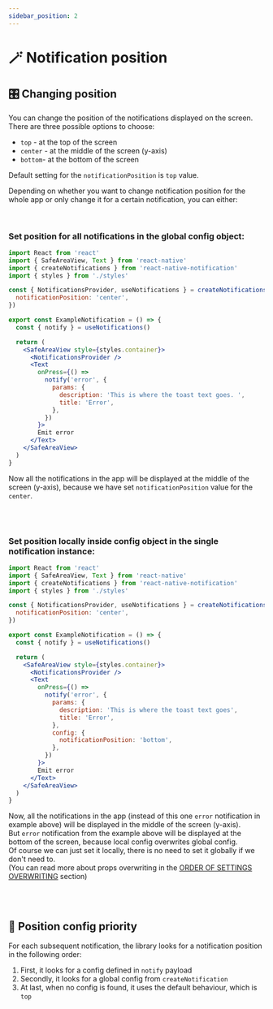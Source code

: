 ```yaml
---
sidebar_position: 2
---
```


# 🪄 Notification position
####

## 🎛 Changing position

You can change the position of the notifications displayed on the screen. <br/>
There are three possible options to choose:

- `top` - at the top of the screen
- `center` - at the middle of the screen (y-axis)
- `bottom`- at the bottom of the screen

Default setting for the `notificationPosition` is `top` value.

Depending on whether you want to change notification position for the whole app or only change it for a certain notification, you can either:

<br/>

### Set position for all notifications in the global config object:

```jsx
import React from 'react'
import { SafeAreaView, Text } from 'react-native'
import { createNotifications } from 'react-native-notification'
import { styles } from './styles'

const { NotificationsProvider, useNotifications } = createNotifications({
  notificationPosition: 'center',
})

export const ExampleNotification = () => {
  const { notify } = useNotifications()

  return (
    <SafeAreaView style={styles.container}>
      <NotificationsProvider />
      <Text
        onPress={() =>
          notify('error', {
            params: {
              description: 'This is where the toast text goes. ',
              title: 'Error',
            },
          })
        }>
        Emit error
      </Text>
    </SafeAreaView>
  )
}

```

Now all the notifications in the app will be displayed at the middle of the screen (y-axis), because we have set `notificationPosition` value for the `center`.

<br/>
<br/>


### Set position locally inside config object in the single notification instance:

```jsx
import React from 'react'
import { SafeAreaView, Text } from 'react-native'
import { createNotifications } from 'react-native-notification'
import { styles } from './styles'

const { NotificationsProvider, useNotifications } = createNotifications({
  notificationPosition: 'center',
})

export const ExampleNotification = () => {
  const { notify } = useNotifications()

  return (
    <SafeAreaView style={styles.container}>
      <NotificationsProvider />
      <Text
        onPress={() =>
          notify('error', {
            params: {
              description: 'This is where the toast text goes',
              title: 'Error',
            },
            config: {
              notificationPosition: 'bottom',
            },
          })
        }>
        Emit error
      </Text>
    </SafeAreaView>
  )
}
```

Now, all the notifications in the app (instead of this one `error` notification in example above) will be displayed in the middle of the screen (y-axis).<br />
But `error` notification from the example above will be displayed at the bottom of the screen, because local config overwrites global config.<br/>
Of course we can just set it locally, there is no need to set it globally if we don't need to. <br/>
(You can read more about props overwriting in the [ORDER OF SETTINGS OVERWRITING](../../docs/comprehensive-configuration/order-of-settings-overwriting) section)

<br/>
<br/>

## 🔦 Position config priority

For each subsequent notification, the library looks for a notification position in the following order:

1. First, it looks for a config defined in `notify` payload
2. Secondly, it looks for a global config from `createNotification`
3. At last, when no config is found, it uses the default behaviour, which is `top`

<br/>
